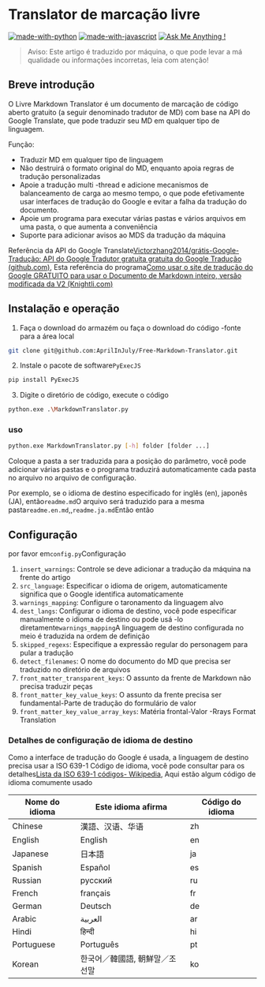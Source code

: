 # Translator de marcação livre

[![made-with-python](https://img.shields.io/badge/Made%20with-Python-1f425f.svg)](https://www.python.org/)
[![made-with-javascript](https://img.shields.io/badge/Made%20with-JavaScript-1f425f.svg)](https://www.javascript.com)
[![Ask Me Anything !](https://img.shields.io/badge/Ask%20me-anything-1abc9c.svg)](https://GitHub.com/Naereen/ama)

> Aviso: Este artigo é traduzido por máquina, o que pode levar a má qualidade ou informações incorretas, leia com atenção!

## Breve introdução

O Livre Markdown Translator é um documento de marcação de código aberto gratuito (a seguir denominado tradutor de MD) com base na API do Google Translate, que pode traduzir seu MD em qualquer tipo de linguagem.

Função:

- Traduzir MD em qualquer tipo de linguagem
- Não destruirá o formato original do MD, enquanto apoia regras de tradução personalizadas
- Apoie a tradução multi -thread e adicione mecanismos de balanceamento de carga ao mesmo tempo, o que pode efetivamente usar interfaces de tradução do Google e evitar a falha da tradução do documento.
- Apoie um programa para executar várias pastas e vários arquivos em uma pasta, o que aumenta a conveniência
- Suporte para adicionar avisos ao MDS da tradução da máquina

Referência da API do Google Translate[Victorzhang2014/grátis-Google-Tradução: API do Google Tradutor gratuita gratuita do Google Tradução (github.com)](https://github.com/VictorZhang2014/free-google-translate), Esta referência do programa[Como usar o site de tradução do Google GRATUITO para usar o Documento de Markdown inteiro, versão modificada da V2 (Knightli.com)](https://www.knightli.com/zh-tw/2022/04/24/免費-google-翻譯-整篇-markdown-文檔-修改版/)

## Instalação e operação

1. Faça o download do armazém ou faça o download do código -fonte para a área local

```bash
git clone git@github.com:AprilInJuly/Free-Markdown-Translator.git
```

2. Instale o pacote de software`PyExecJS`

```bash
pip install PyExecJS
```

3. Digite o diretório de código, execute o código

```bash
python.exe .\MarkdownTranslator.py
```

### uso

```bash
python.exe MarkdownTranslator.py [-h] folder [folder ...]
```

Coloque a pasta a ser traduzida para a posição do parâmetro, você pode adicionar várias pastas e o programa traduzirá automaticamente cada pasta no arquivo no arquivo de configuração.

Por exemplo, se o idioma de destino especificado for inglês (en), japonês (JA), então`readme.md`O arquivo será traduzido para a mesma pasta`readme.en.md`,,`readme.ja.md`Então então

## Configuração

por favor em`config.py`Configuração

1. `insert_warnings`: Controle se deve adicionar a tradução da máquina na frente do artigo
2. `src_language`: Especificar o idioma de origem, automaticamente significa que o Google identifica automaticamente
3. `warnings_mapping`: Configure o taronamento da linguagem alvo
4. `dest_langs`: Configurar o idioma de destino, você pode especificar manualmente o idioma de destino ou pode usá -lo diretamente`warnings_mapping`A linguagem de destino configurada no meio é traduzida na ordem de definição
5. `skipped_regexs`: Especifique a expressão regular do personagem para pular a tradução
6. `detect_filenames`: O nome do documento do MD que precisa ser traduzido no diretório de arquivos
7. `front_matter_transparent_keys`: O assunto da frente de Markdown não precisa traduzir peças
8. `front_matter_key_value_keys`: O assunto da frente precisa ser fundamental-Parte de tradução do formulário de valor
9. `front_matter_key_value_array_keys`: Matéria frontal-Valor -Rrays Format Translation

### Detalhes de configuração de idioma de destino

Como a interface de tradução do Google é usada, a linguagem de destino precisa usar a ISO 639-1 Código de idioma, você pode consultar para os detalhes[Lista da ISO 639-1 códigos- Wikipedia](https://en.wikipedia.org/wiki/List_of_ISO_639-1_codes), Aqui estão algum código de idioma comumente usado

| Nome do idioma| Este idioma afirma| Código do idioma|
| ---------- | ------------------------------ | -------- |
| Chinese    | 漢語、汉语、华语               | zh       |
| English    | English                        | en       |
| Japanese   | 日本語                         | ja       |
| Spanish    | Español                        | es       |
| Russian    | русский                        | ru       |
| French     | français                       | fr       |
| German     | Deutsch                        | de       |
| Arabic     | العربية                        | ar       |
| Hindi      | हिन्दी                          | hi       |
| Portuguese | Português                      | pt       |
| Korean     | 한국어／韓國語, 朝鮮말／조선말 | ko       |
